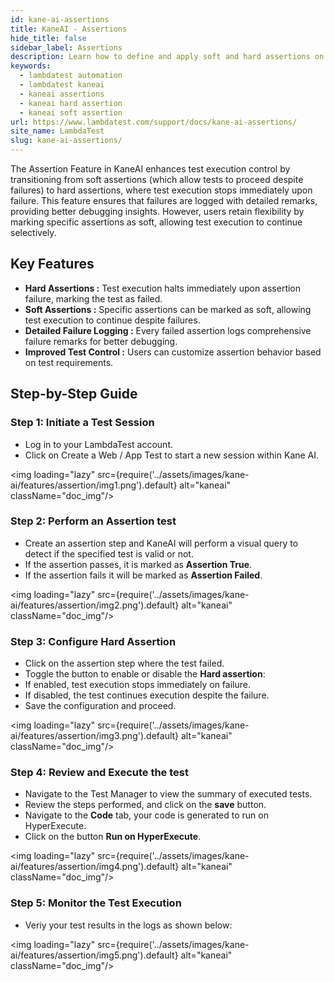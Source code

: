 ```yaml
---
id: kane-ai-assertions
title: KaneAI - Assertions
hide_title: false
sidebar_label: Assertions
description: Learn how to define and apply soft and hard assertions on your test code executed via KaneAI
keywords:
  - lambdatest automation
  - lambdatest kaneai
  - kaneai assertions
  - kaneai hard assertion
  - kaneai soft assertion
url: https://www.lambdatest.com/support/docs/kane-ai-assertions/
site_name: LambdaTest
slug: kane-ai-assertions/
---
```


<script type="application/ld+json"
      dangerouslySetInnerHTML={{ __html: JSON.stringify({
       "@context": "https://schema.org",
        "@type": "BreadcrumbList",
        "itemListElement": [{
          "@type": "ListItem",
          "position": 1,
          "name": "Home",
          "item": "https://www.lambdatest.com"
        },{
          "@type": "ListItem",
          "position": 2,
          "name": "Support",
          "item": "https://www.lambdatest.com/support/docs/"
        },{
          "@type": "ListItem",
          "position": 3,
          "name": "KaneAI Assertions",
          "item": "https://www.lambdatest.com/support/docs/kane-ai-assertions/"
        }]
      })
    }}
></script>
The Assertion Feature in KaneAI enhances test execution control by transitioning from soft assertions (which allow tests to proceed despite failures) to hard assertions, where test execution stops immediately upon failure. This feature ensures that failures are logged with detailed remarks, providing better debugging insights. However, users retain flexibility by marking specific assertions as soft, allowing test execution to continue selectively.

## Key Features
- **Hard Assertions :** Test execution halts immediately upon assertion failure, marking the test as failed.
- **Soft Assertions :** Specific assertions can be marked as soft, allowing test execution to continue despite failures.
- **Detailed Failure Logging :** Every failed assertion logs comprehensive failure remarks for better debugging.
- **Improved Test Control :** Users can customize assertion behavior based on test requirements.

## Step-by-Step Guide

### Step 1: Initiate a Test Session
- Log in to your LambdaTest account.
- Click on Create a Web / App Test to start a new session within Kane AI.

<img loading="lazy" src={require('../assets/images/kane-ai/features/assertion/img1.png').default} alt="kaneai" className="doc_img"/>

### Step 2: Perform an Assertion test
- Create an assertion step and KaneAI will perform a visual query to detect if the specified test is valid or not.
- If the assertion passes, it is marked as **Assertion True**.
- If the assertion fails it will be marked as **Assertion Failed**.

<img loading="lazy" src={require('../assets/images/kane-ai/features/assertion/img2.png').default} alt="kaneai" className="doc_img"/>

### Step 3: Configure Hard Assertion
- Click on the assertion step where the test failed.
- Toggle the button to enable or disable the **Hard assertion**:
- If enabled, test execution stops immediately on failure.
- If disabled, the test continues execution despite the failure.
- Save the configuration and proceed.

<img loading="lazy" src={require('../assets/images/kane-ai/features/assertion/img3.png').default} alt="kaneai" className="doc_img"/>

### Step 4: Review and Execute the test
- Navigate to the Test Manager to view the summary of executed tests.
- Review the steps performed, and click on the **save** button.
- Navigate to the **Code** tab, your code is generated to run on HyperExecute.
- Click on the button **Run on HyperExecute**.

<img loading="lazy" src={require('../assets/images/kane-ai/features/assertion/img4.png').default} alt="kaneai" className="doc_img"/>

### Step 5: Monitor the Test Execution
- Veriy your test results in the logs as shown below:

<img loading="lazy" src={require('../assets/images/kane-ai/features/assertion/img5.png').default} alt="kaneai" className="doc_img"/>
